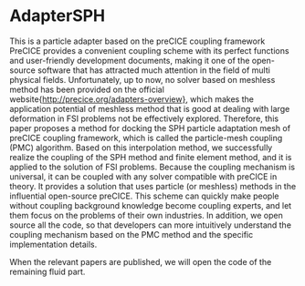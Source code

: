# AdapterSPH
This is a particle adapter based on the preCICE coupling framework
PreCICE provides a convenient coupling scheme with its perfect functions and user-friendly development documents, making it one of the open-source software that has attracted much attention in the field of multi physical fields. Unfortunately, up to now, no solver based on meshless method has been provided on the official website{http://precice.org/adapters-overview}, which makes the application potential of meshless method that is good at dealing with large deformation in FSI problems not be effectively explored.
Therefore, this paper proposes a method for docking the SPH particle adaptation mesh of preCICE coupling framework, which is called the particle-mesh coupling (PMC) algorithm. Based on this interpolation method, we successfully realize the coupling of the SPH method and finite element method, and it is applied to the solution of FSI problems. Because the coupling mechanism is universal, it can be coupled with any solver compatible with preCICE in theory. It provides a solution that uses particle (or meshless) methods in the influential open-source preCICE. This scheme can quickly make people without coupling background knowledge become coupling experts, and let them focus on the problems of their own industries. In addition, we open source all the code, so that developers can more intuitively understand the coupling mechanism based on the PMC method and the specific implementation details.

When the relevant papers are published, we will open the code of the remaining fluid part.
